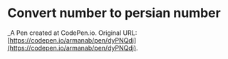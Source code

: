 # Convert number to persian number
 _A Pen created at CodePen.io. Original URL: [https://codepen.io/armanab/pen/dyPNQdj](https://codepen.io/armanab/pen/dyPNQdj).

 